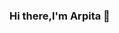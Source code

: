 ### Hi there,I'm Arpita 👋

<!--
**ArpitaGupta4086/ArpitaGupta4086** is a ✨ _special_ ✨ repository because its `README.md` (this file) appears on your GitHub profile.

Here are some ideas to get you started:

- 🔭 I’m currently working on Web Development(MEAN Stack)
- 💻 I like Coding
- 📫 How to reach me: [linkedIn](https://www.linkedin.com/in/arpita-gupta-660a261ab/) 
                       [Email](http://www.arpita4086@gmail.com)
                       [Instagram](https://www.instagram.com/_arpiiii/)
-->
